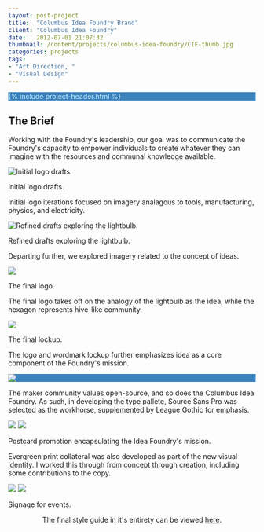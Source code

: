 ```yaml
---
layout: post-project
title:  "Columbus Idea Foundry Brand"
client: "Columbus Idea Foundry"
date:   2012-07-01 21:07:32
thumbnail: /content/projects/columbus-idea-foundry/CIF-thumb.jpg
categories: projects
tags:
- "Art Direction, "
- "Visual Design"
---
```


<section class="post-header__wrapper" style="background-color: #3B83BE; color: #C8F0FF;">
	{% include project-header.html %}
</section>

<section class="project-brief grey--light">
<div>
<h2>The Brief</h2>
<p>Working with the Foundry's leadership, our goal was to communicate the Foundry's capacity to empower individuals to create whatever they can imagine with the resources and communal knowledge available.</p>
</div>
</section>

<section class="post-content__image--full-width">
<!-- <h3>The Logo</h3>
<p>The new logo was the first asset to be created. Versatility was a crucial concern for the logo &mdash; it was important to create a mark that could be fabricated with any of the tools available at the Foundry.</p> -->
<img src="{{ site.baseurl }}/content/projects/columbus-idea-foundry/CIF-logoiterations-1.jpg" alt="Initial logo drafts." />
<p class="caption">Initial logo drafts.</p>
<p>Initial logo iterations focused on imagery analagous to tools, manufacturing, physics, and electricity.</p>
</section>

<section class="post-content__image--full-width">
<img src="{{ site.baseurl }}/content/projects/columbus-idea-foundry/CIF-logoiterations-2.jpg" alt="Refined drafts exploring the lightbulb." />
<p class="caption">Refined drafts exploring the lightbulb.</p>
<p>Departing further, we explored imagery related to the concept of ideas.</p>
</section>

<section class="post-content__image--full-width">
<img src="{{ site.baseurl }}/content/projects/columbus-idea-foundry/CIF-logo-1.jpg" />
<p class="caption">The final logo.</p>
<p>The final logo takes off on the analogy of the lightbulb as the idea, while the hexagon represents hive-like community.</p>
</section>

<section class="post-content__image--full-width">
<img src="{{ site.baseurl }}/content/projects/columbus-idea-foundry/CIF-logo-2.jpg" />
<p class="caption">The final lockup.</p>
<p>The logo and wordmark lockup further emphasizes idea as a core component of the Foundry's mission.</p>
</section>

<section class="post-content__image--full-width" style="background-color: #3B83BE;">
<img src="{{ site.baseurl }}/content/projects/columbus-idea-foundry/CIF-Typespec.jpg" />
</section>
<section class="post-content__image--full-width">
<!-- <h3>Typography</h3> -->
<p>The maker community values open-source, and so does the Columbus Idea Foundry. As such, in developing the type pallete, Source Sans Pro was selected as the workhorse, supplemented by League Gothic for emphasis.</p>
</section>

<section class="post-content__image--full-size">
<!-- <h3>Print Collateral</h3> -->
<img src="{{ site.baseurl }}/content/projects/columbus-idea-foundry/CIF-postcard-1.jpg" />
<img src="{{ site.baseurl }}/content/projects/columbus-idea-foundry/CIF-postcard-2.jpg" />
<p class="caption">Postcard promotion encapsulating the Idea Foundry's mission.</p>
<p>Evergreen print collateral was also developed as part of the new visual identity. I worked this through from concept through creation, including some contributions to the copy.</p>
</section>

<section class="post-content__image--full-size">
<img src="{{ site.baseurl }}/content/projects/columbus-idea-foundry/CIF_Sign1.jpg" />
<img src="{{ site.baseurl }}/content/projects/columbus-idea-foundry/CIF_Sign2.jpg" />
<p class="caption">Signage for events.</p>
</section>

<section class="project-footer">
<p style="text-align: center;">The final style guide in it's entirety can be viewed <a href="{{ site.baseurl }}/content/projects/columbus-idea-foundry/CIF_StyleGuide_Dec2013_v1.pdf" target="_blank"> here</a>.</p>
</section>